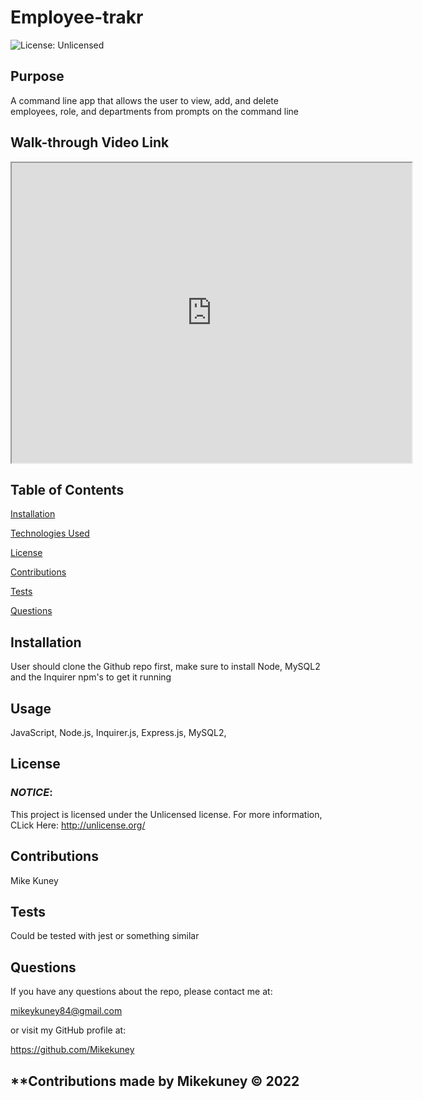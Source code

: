 # Employee-trakr

![License: Unlicensed](https://img.shields.io/badge/License-Unlicensed-blue.svg)

## **Purpose**
A command line app that allows the user to view, add, and delete employees, role, and departments from prompts on the command line

## **Walk-through Video Link**
<iframe src="https://drive.google.com/file/d/1XLRpdYCPATlgwD-_457DwtYD3eFZ6wzO/preview" width="640" height="480"></iframe> 

## **Table of Contents**
<a href="#installation">Installation</a> 

<a href="#technologies">Technologies Used</a> 

<a href="userLicense">License</a> 

<a href="#contributions">Contributions</a> 

<a href="#tests">Tests</a> 

<a href="questions">Questions</a> 


## <h2 id="installation">**Installation**</h2>
User should clone the Github repo first, make sure to install Node, MySQL2 and the Inquirer npm's to get it running

## <h2 id="technologies">**Usage**</h2>
JavaScript, Node.js, Inquirer.js, Express.js, MySQL2, 


## <h2 id="userLicense">**License**</h2>
### <em>NOTICE</em>:
This project is licensed under the Unlicensed license.
For more information, CLick Here:
http://unlicense.org/


## <h2 id="contributions">**Contributions**</h2>
Mike Kuney

## <h2 id="tests">**Tests**</h2>
Could be tested with jest or something similar

## <h2 id="questions">**Questions**</h2>
If you have any questions about the repo, please contact me at: 

mikeykuney84@gmail.com 

or visit my GitHub profile at: 

https://github.com/Mikekuney

## **Contributions made by Mikekuney ©️ 2022